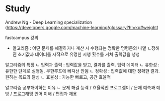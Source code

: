# Study

Andrew Ng - Deep Learning specialization (https://developers.google.com/machine-learning/glossary?hl=ko#weight)

fastcampus 강의
* 알고리즘 : 어떤 문제를 해결하거나 계산 시 수행되는 명확한 명령문의 나열
  ㄴ정해진 초기값과 데이터를 시작으로 유명한 시행 횟수를 거쳐 출력값을 생성

알고리즘의 특징
ㄴ 입력과 출력 : 입력값을 받고, 결과를 출력. 입력 데이터
ㄴ 유한성 : 유한한 단계로 실행됨. 무한루프에 빠져선 안됨
ㄴ 정확성 : 입력값에 대한 정확한 결과. 원하는 목표의 달성
ㄴ 효율성 : 가능한 빠르고, 공간 효율적

알고리즘 공부해야하는 이유
ㄴ 문제 해결 능력 / 효율적인 프로그램이 / 문제 예측과 예방 / 프로그래밍 언어 이해 / 면접과 채용
